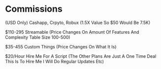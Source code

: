 # Commissions

(USD Only) Cashapp, Crpyto, Robux (1.5X Value So $50 Would Be 7.5K)

$110-295 Streamable (Price Changes On Amount Of Features And Complexity Table Size 100-500)

$35-455 Custom Things (Price Changes On What It Is)

$20/Hour Hire Me For A Script (The Other Plans Are Just A One Time Deal This Is To Hire Me I Will Do Regular Updates Etc)
